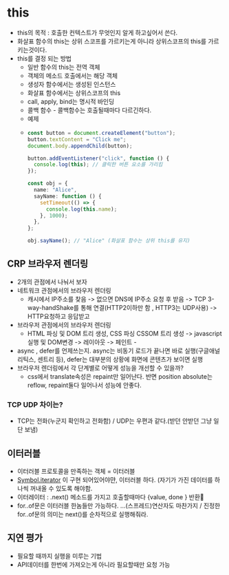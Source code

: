 # this
- this의 목적 : 호출한 컨텍스트가 무엇인지 알게 하고싶어서 쓴다.
- 화살표 함수의 this는 상위 스코프를 가르키는게 아니라 상위스코프의 this를 가르키는것이다.
- this를 결정 되는 방법
  - 일반 함수의 this는 전역 객체
  - 객체의 메소드 호출에서는 해당 객체
  - 생성자 함수에서는 생성된 인스턴스
  - 화살표 함수에서는 상위스코프의 this
  - call, apply, bind는 명시적 바인딩
  - 콜백 함수 - 콜백함수는 호출될때마다 다르긴하다.
  - 예제
  - ```typescript
    const button = document.createElement("button");
    button.textContent = "Click me";
    document.body.appendChild(button);
    
    button.addEventListener("click", function () {
      console.log(this); // 클릭한 버튼 요소를 가리킴
    });

    const obj = {
      name: "Alice",
      sayName: function () {
        setTimeout(() => {
          console.log(this.name);
        }, 1000);
      },
    };
    
    obj.sayName(); // "Alice" (화살표 함수는 상위 this를 유지)

    ```
 

## CRP 브라우저 렌더링
- 2개의 관점에서 나눠서 보자
- 네트워크 관점에서의 브라우저 렌더링
  - 캐시에서 IP주소를 찾음 -> 없으면 DNS에 IP주소 요청 후 받음 -> TCP 3-way-handShake를 통해 연결(HTTP2이하만 함 , HTTP3는 UDP사용) -> HTTP요청하고 응답받고 
- 브라우저 관점에서의 브라우저 렌더링
  - HTML 파싱 및 DOM 트리 생성, CSS 파싱 CSSOM 트리 생성 -> javascript실행 및 DOM변경 -> 레이아웃 -> 페인트 - 
- async , defer를 언제쓰는지. async는 비동기 로드가 끝나면 바로 실행(구글애널리틱스, 센트리 등), defer는 대부분의 상황에 화면에 콘텐츠가 보이면 실행
- 브라우저 렌더링에서 각 단계별로 어떻게 성능을 개선할 수 있을까?
  - css에서 translate속성은 repaint만 일어난다. 반면 position absolute는 reflow, repaint둘다 일어나서 성능에 안좋다.

### TCP UDP 차이는?
- TCP는 전화(누군지 확인하고 전화함) / UDP는 우편과 같다.(받던 안받던 그냥 일단 보냄)


## 이터러블
- 이터러블 프로토콜을 만족하는 객체 = 이터러블
- [Symbol.iterator]() 이 구현 되어있어야먄, 이터러블 하다. (자기가 가진 데이터를 하나씩 꺼내올 수 있도록 해야함.
- 이터레이터 : .next() 메소드를 가지고 호출할때마다 {value, done } 반환
- for..of문은 이터러블 한놈들만 가능하다. ...(스프레드)연산자도 마찬가지 / 진정한 for..of문의 의미는 next()를 순차적으로 실행해줘라.


## 지연 평가
- 필요할 때까지 실행을 미루는 기법
- API데이터를 한번에 가져오는게 아니라 필요할때만 요청 가능
